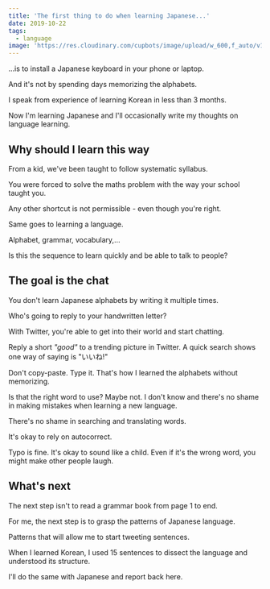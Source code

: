```yaml
---
title: 'The first thing to do when learning Japanese...'
date: 2019-10-22
tags:
  - language
image: 'https://res.cloudinary.com/cupbots/image/upload/w_600,f_auto/v1656946472/koi-fish.jpg'
---
```


...is to install a Japanese keyboard in your phone or laptop.

And it's not by spending days memorizing the alphabets.

I speak from experience of learning Korean in less than 3 months.

Now I'm learning Japanese and I'll occasionally write my thoughts on language learning.

## Why should I learn this way

From a kid, we've been taught to follow systematic syllabus.

You were forced to solve the maths problem with the way your school taught you.

Any other shortcut is not permissible - even though you're right.

Same goes to learning a language.

Alphabet, grammar, vocabulary,...

Is this the sequence to learn quickly and be able to talk to people?

## The goal is the chat

You don't learn Japanese alphabets by writing it multiple times.

Who's going to reply to your handwritten letter?

With Twitter, you're able to get into their world and start chatting.

Reply a short _"good"_ to a trending picture in Twitter. A quick search shows one way of saying is "いいね!"

Don't copy-paste. Type it. That's how I learned the alphabets without memorizing.

Is that the right word to use? Maybe not. I don't know and there's no shame in making mistakes when learning a new language.

There's no shame in searching and translating words.

It's okay to rely on autocorrect.

Typo is fine. It's okay to sound like a child. Even if it's the wrong word, you might make other people laugh.

## What's next

The next step isn't to read a grammar book from page 1 to end.

For me, the next step is to grasp the patterns of Japanese language.

Patterns that will allow me to start tweeting sentences.

When I learned Korean, I used 15 sentences to dissect the language and understood its structure.

I'll do the same with Japanese and report back here.
